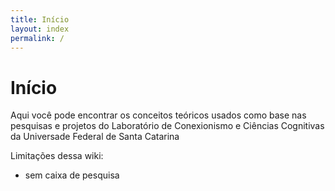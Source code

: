 ```yaml
---
title: Início
layout: index
permalink: /
---
```


# Início

Aqui você pode encontrar os conceitos teóricos usados como base nas pesquisas e projetos do Laboratório de Conexionismo e Ciências Cognitivas da Universade Federal de Santa Catarina


Limitações dessa wiki:
- sem caixa de pesquisa

